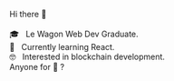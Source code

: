 Hi there 👋
<br>
<br>
🎓  &nbsp; Le Wagon Web Dev Graduate. <br>
🌱  &nbsp; Currently learning React. <br>
🤓  &nbsp; Interested in blockchain development. <br> 
    Anyone for 🎾 ?

<!--
**edmelech/edmelech** is a ✨ _special_ ✨ repository because its `README.md` (this file) appears on your GitHub profile.
